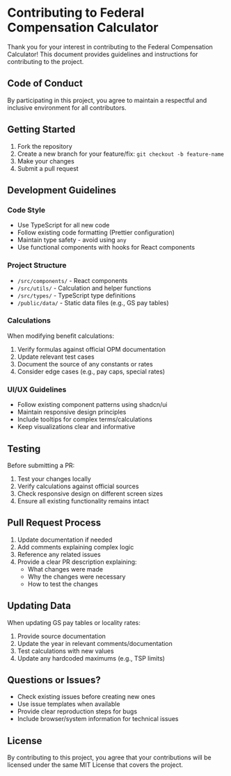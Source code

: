 # Contributing to Federal Compensation Calculator

Thank you for your interest in contributing to the Federal Compensation Calculator! This document provides guidelines and instructions for contributing to the project.

## Code of Conduct

By participating in this project, you agree to maintain a respectful and inclusive environment for all contributors.

## Getting Started

1. Fork the repository
2. Create a new branch for your feature/fix: `git checkout -b feature-name`
3. Make your changes
4. Submit a pull request

## Development Guidelines

### Code Style

- Use TypeScript for all new code
- Follow existing code formatting (Prettier configuration)
- Maintain type safety - avoid using `any`
- Use functional components with hooks for React components

### Project Structure

- `/src/components/` - React components
- `/src/utils/` - Calculation and helper functions
- `/src/types/` - TypeScript type definitions
- `/public/data/` - Static data files (e.g., GS pay tables)

### Calculations

When modifying benefit calculations:
1. Verify formulas against official OPM documentation
2. Update relevant test cases
3. Document the source of any constants or rates
4. Consider edge cases (e.g., pay caps, special rates)

### UI/UX Guidelines

- Follow existing component patterns using shadcn/ui
- Maintain responsive design principles
- Include tooltips for complex terms/calculations
- Keep visualizations clear and informative

## Testing

Before submitting a PR:
1. Test your changes locally
2. Verify calculations against official sources
3. Check responsive design on different screen sizes
4. Ensure all existing functionality remains intact

## Pull Request Process

1. Update documentation if needed
2. Add comments explaining complex logic
3. Reference any related issues
4. Provide a clear PR description explaining:
   - What changes were made
   - Why the changes were necessary
   - How to test the changes

## Updating Data

When updating GS pay tables or locality rates:
1. Provide source documentation
2. Update the year in relevant comments/documentation
3. Test calculations with new values
4. Update any hardcoded maximums (e.g., TSP limits)

## Questions or Issues?

- Check existing issues before creating new ones
- Use issue templates when available
- Provide clear reproduction steps for bugs
- Include browser/system information for technical issues

## License

By contributing to this project, you agree that your contributions will be licensed under the same MIT License that covers the project.
